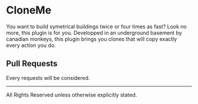 CloneMe
===========

You want to build symetrical buildings twice or four times as fast? Look no more, this plugin is for you. Developped in an underground basement by canadian monkeys, this plugin brings you clones that will copy exactly every action you do.

Pull Requests
-----------
Every requests will be considered.

* * *

All Rights Reserved unless otherwise explicitly stated.